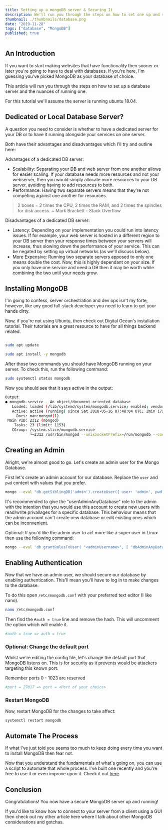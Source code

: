 ```yaml
---
title: Setting up a mongoDB server & Securing It
description: We'll run you through the steps on how to set one up and secure a MongoDB server.
thumbnail: ./thumbnails/database.png
date: "2019-11-28"
tags: ["database", "MongoDB"]
published: true
---
```


## An Introduction

If you want to start making websites that have functionality then sooner or later you're going to have to deal with databases. If you're here, I'm guessing you've picked MongoDB as your database of choice.

This article will run you through the steps on how to set up a database server and the nuances of running one.

For this tutorial we'll assume the server is running ubuntu 18.04.

## Dedicated or Local Database Server?

A question you need to consider is whether to have a dedicated server for your DB or to have it running alongside your services on one server.

Both have their advantages and disadvantages which I'll try and outline here:

Advantages of a dedicated DB server:

- Scalability: Separating your DB and web server from one another allows for easier scaling. If your database needs more resources and not your webserver, then you would simply allocate more resources to your DB server, avoiding having to add resources to both.
- Performance: Having two separate servers means that they're not competing against one another for resources.

> 2 boxes = 2 times the CPU, 2 times the RAM, and 2 times the spindles for disk access. ~ Mark Brackett - Stack Overflow

Disadvantages of a dedicated DB server:

- Latency: Depending on your implementation you could run into latency issues. If for example, your web server is hosted in a different region to your DB server then your response times between your servers will increase, thus slowing down the performance of your service. This can be negated by setting up virtual networks (as we'll discuss below).
- More Expensive: Running two separate servers apposed to only one means double the cost. Now, this is highly dependant on your size. If you only have one service and need a DB then it may be worth while combining the two until your needs grow.

## Installing MongoDB

I'm going to confess, server orchestration and dev ops isn't my forte, however, like any good full-stack developer you need to learn to get your hands dirty.

Now, if you're not using Ubuntu, then check out Digital Ocean's installation tutorial. Their tutorials are a great resource to have for all things backend related.

```bash

sudo apt update

sudo apt install -y mongodb

```

After those two commands you should have MongoDB running on your server. To check this, run the following command:

```bash
sudo systemctl status mongodb
```

Now you should see that it says active in the output:

```bash
Output
● mongodb.service - An object/document-oriented database
   Loaded: loaded (/lib/systemd/system/mongodb.service; enabled; vendor preset: enabled)
   Active: active (running) since Sat 2018-05-26 07:48:04 UTC; 2min 17s ago
     Docs: man:mongod(1)
 Main PID: 2312 (mongod)
    Tasks: 23 (limit: 1153)
   CGroup: /system.slice/mongodb.service
           └─2312 /usr/bin/mongod --unixSocketPrefix=/run/mongodb --config /etc/mongodb.conf
```

## Creating an Admin

Alright, we're almost good to go. Let's create an admin user for the Mongo Database.

First let's create an admin account for our database. Replace the `user` and `pwd` content with values that you prefer.

```bash
mongo --eval "db.getSiblingDB('admin').createUser({ user: 'admin', pwd: 'ThisIsAPassword123', roles: [ { role: 'userAdminAnyDatabase', db:'admin' } ] })"
```

It's recommended to give the "userAdminAnyDatabase" role to the admin with the intention that you would use this account to create new users with read/write privallages for a specific database. This behaviour means that the admin account can't create new database or edit existing ones which can be inconvenient.

Optional: If you'd like the admin user to act more like a super user in Linux then use the following command:

```bash
mongo --eval 'db.grantRolesToUser( "<adminUsername>", [ "dbAdminAnyDatabase", "readWriteAnyDatabase" ])'
```

## Enabling Authentication

Now that we have an admin user, we should secure our database by enabling authentication. This'll mean you'll have to log in to make changes to the database.

To do this open `/etc/mongodb.conf` with your preferred text editor (I like nano).

```bash
nano /etc/mongodb.conf
```

Then find the `#auth = true` line and remove the hash. This will uncomment the option which will enable it.

```bash
#auth = true => auth = true
```

### Optional: Change the default port

Whilst we're editing the config file, let's change the default port that MongoDB listens on. This is for security as it prevents would be attackers targeting this known port.

Remember ports 0 - 1023 are reserved

```bash
#port = 27017 => port = <Port of your choice>
```

### Restart MongoDB

Now, restart MongoDB for the changes to take affect:

```bash
systemctl restart mongodb
```

## Automate The Process

If what I've just told you seems too much to keep doing every time you want to install MongoDB then fear not.

Now that you understand the fundamentals of what's going on, you can use a script to automate that whole process. I've built one recently and you're free to use it or even improve upon it. Check it out [here](https://github.com/ScottEnock/mongoDB-server-startup-script).

## Conclusion

Congratulations! You now have a secure MongoDB server up and running!

If you'd like to know how to connect to your server from a client using a GUI then check out my other article here where I talk about other MongoDB considerations and gotchas.
